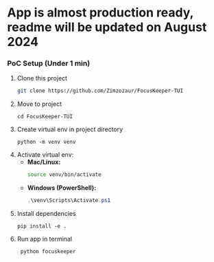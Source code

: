 # App is almost production ready, readme will be updated on August 2024

### PoC Setup (Under 1 min)
1. Clone this project
   ``` bash
   git clone https://github.com/Zimzozaur/FocusKeeper-TUI
   ```
2. Move to project
    ```
    cd FocusKeeper-TUI
    ```
3. Create virtual env in project directory 
   ```
   python -m venv venv
   ```
4. Activate virtual env:
   - **Mac/Linux:**
     ```bash
     source venv/bin/activate
     ```
   - **Windows (PowerShell):**
     ```powershell
     .\venv\Scripts\Activate.ps1
     ```
5. Install dependencies
   ```
   pip install -e .
   ```
6. Run app in terminal
   ```
    python focuskeeper
   ```